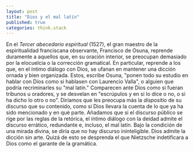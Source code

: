 ```yaml
---
layout: post
title: "Dios y el mal latín"
published: true
categories: think.stack
---
```


En el *Tercer abecedario espiritual* (1527), el gran  maestro de la espiritualidad franciscana  observante, Francisco de Osuna, reprende duramente a aquellos que, en su oración interior, se preocupan demasiado por la elocuelcia o la corrección gramatical. En particular, reprende a los que, en el íntimo diálogo con Dios, se ufanan en mantener una dicción ornada y bien organizada. Estos, escribe Osuna, "ponen todo su estudio en hablar con Dios como si hablasen con Laurencio Valla", o alguien que podría recriminarles su "mal latín." Comparecen ante Dios como si fueran tribunos u oradores, y se desvelan en "escrúpulos y en si lo dice o no, o si ha dicho lo otro o no". Diríamos que les preocupa más la *dispositio* de su discurso que su contenido, como si Dios llevara la cuenta de lo que ya ha sido mencionado y en qué parte. Añadamos que si el discurso público se rige por las reglas de la retórica, el íntimo diálogo con la deidad admite el discurso errático, redundante e, incluso, el mal latín. Bajo la condición de una mirada divina, se diría que no hay discurso ininteligible. Dios admite la dicción sin arte. Quizá de esto se desprenda el que Nietzsche indetificara a Dios como el garante de la gramática.







